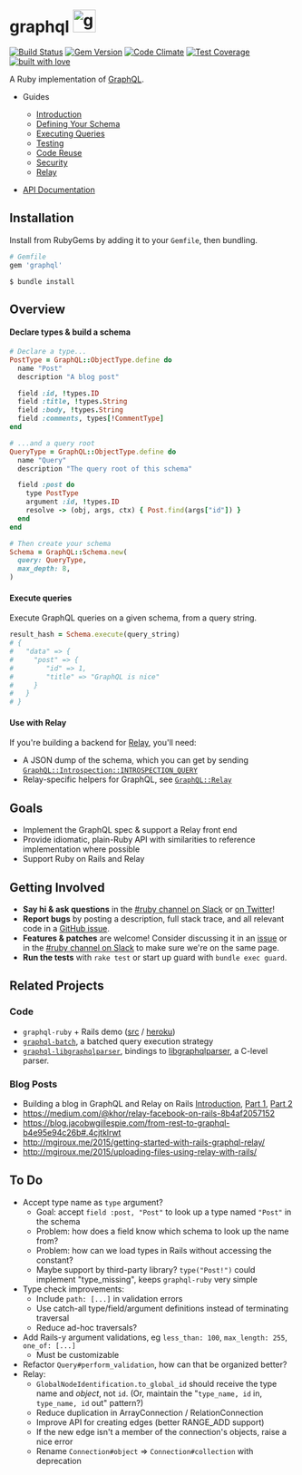 # graphql <img src="https://cloud.githubusercontent.com/assets/2231765/9094460/cb43861e-3b66-11e5-9fbf-71066ff3ab13.png" height=40 alt="graphql-ruby"/>

[![Build Status](https://travis-ci.org/rmosolgo/graphql-ruby.svg?branch=master)](https://travis-ci.org/rmosolgo/graphql-ruby)
[![Gem Version](https://badge.fury.io/rb/graphql.svg)](https://rubygems.org/gems/graphql)
[![Code Climate](https://codeclimate.com/github/rmosolgo/graphql-ruby/badges/gpa.svg)](https://codeclimate.com/github/rmosolgo/graphql-ruby)
[![Test Coverage](https://codeclimate.com/github/rmosolgo/graphql-ruby/badges/coverage.svg)](https://codeclimate.com/github/rmosolgo/graphql-ruby)
[![built with love](https://cloud.githubusercontent.com/assets/2231765/6766607/d07992c6-cfc9-11e4-813f-d9240714dd50.png)](http://rmosolgo.github.io/react-badges/)

A Ruby implementation of [GraphQL](http://graphql.org/).

 - Guides
     - [Introduction](http://www.rubydoc.info/github/rmosolgo/graphql-ruby/file/guides/introduction.md)
     - [Defining Your Schema](http://www.rubydoc.info/github/rmosolgo/graphql-ruby/file/guides/defining_your_schema.md)
     - [Executing Queries](http://www.rubydoc.info/github/rmosolgo/graphql-ruby/file/guides/executing_queries.md)
     - [Testing](http://www.rubydoc.info/github/rmosolgo/graphql-ruby/file/guides/testing.md)
     - [Code Reuse](http://www.rubydoc.info/github/rmosolgo/graphql-ruby/file/guides/code_reuse.md)
     - [Security](http://www.rubydoc.info/github/rmosolgo/graphql-ruby/file/guides/security.md)
     - [Relay](http://www.rubydoc.info/github/rmosolgo/graphql-ruby/file/guides/relay.md)


 - [API Documentation](http://www.rubydoc.info/github/rmosolgo/graphql-ruby)

## Installation

Install from RubyGems by adding it to your `Gemfile`, then bundling.

```ruby
# Gemfile
gem 'graphql'
```

```
$ bundle install
```

## Overview

#### Declare types & build a schema

```ruby
# Declare a type...
PostType = GraphQL::ObjectType.define do
  name "Post"
  description "A blog post"

  field :id, !types.ID
  field :title, !types.String
  field :body, !types.String
  field :comments, types[!CommentType]
end

# ...and a query root
QueryType = GraphQL::ObjectType.define do
  name "Query"
  description "The query root of this schema"

  field :post do
    type PostType
    argument :id, !types.ID
    resolve -> (obj, args, ctx) { Post.find(args["id"]) }
  end
end

# Then create your schema
Schema = GraphQL::Schema.new(
  query: QueryType,
  max_depth: 8,
)
```

#### Execute queries

Execute GraphQL queries on a given schema, from a query string.

```ruby
result_hash = Schema.execute(query_string)
# {
#   "data" => {
#     "post" => {
#        "id" => 1,
#        "title" => "GraphQL is nice"
#     }
#   }
# }
```

#### Use with Relay

If you're building a backend for [Relay](http://facebook.github.io/relay/), you'll need:

- A JSON dump of the schema, which you can get by sending [`GraphQL::Introspection::INTROSPECTION_QUERY`](https://github.com/rmosolgo/graphql-ruby/blob/master/lib/graphql/introspection/introspection_query.rb)
- Relay-specific helpers for GraphQL, see [`GraphQL::Relay`](http://www.rubydoc.info/github/rmosolgo/graphql-ruby/file/guides/relay.md)

## Goals

- Implement the GraphQL spec & support a Relay front end
- Provide idiomatic, plain-Ruby API with similarities to reference implementation where possible
- Support Ruby on Rails and Relay

## Getting Involved

- __Say hi & ask questions__ in the [#ruby channel on Slack](https://graphql-slack.herokuapp.com/) or [on Twitter](https://twitter.com/rmosolgo)!
- __Report bugs__ by posting a description, full stack trace, and all relevant code in a  [GitHub issue](https://github.com/rmosolgo/graphql-ruby/issues).
- __Features & patches__ are welcome! Consider discussing it in an [issue](https://github.com/rmosolgo/graphql-ruby/issues) or in the [#ruby channel on Slack](https://graphql-slack.herokuapp.com/) to make sure we're on the same page.
- __Run the tests__ with `rake test` or start up guard with `bundle exec guard`.

## Related Projects

### Code

- `graphql-ruby` + Rails demo ([src](https://github.com/rmosolgo/graphql-ruby-demo) / [heroku](http://graphql-ruby-demo.herokuapp.com))
- [`graphql-batch`](https://github.com/shopify/graphql-batch), a batched query execution strategy
- [`graphql-libgraphqlparser`](https://github.com/rmosolgo/graphql-libgraphqlparser), bindings to [libgraphqlparser](https://github.com/graphql/libgraphqlparser), a C-level parser.

### Blog Posts

-  Building a blog in GraphQL and Relay on Rails [Introduction](https://medium.com/@gauravtiwari/graphql-and-relay-on-rails-getting-started-955a49d251de), [Part 1]( https://medium.com/@gauravtiwari/graphql-and-relay-on-rails-creating-types-and-schema-b3f9b232ccfc), [Part 2](https://medium.com/@gauravtiwari/graphql-and-relay-on-rails-first-relay-powered-react-component-cb3f9ee95eca)
- https://medium.com/@khor/relay-facebook-on-rails-8b4af2057152
- https://blog.jacobwgillespie.com/from-rest-to-graphql-b4e95e94c26b#.4cjtklrwt
- http://mgiroux.me/2015/getting-started-with-rails-graphql-relay/
- http://mgiroux.me/2015/uploading-files-using-relay-with-rails/

## To Do

- Accept type name as `type` argument?
  - Goal: accept `field :post, "Post"` to look up a type named `"Post"` in the schema
  - Problem: how does a field know which schema to look up the name from?
  - Problem: how can we load types in Rails without accessing the constant?
  - Maybe support by third-party library? `type("Post!")` could implement "type_missing", keeps `graphql-ruby` very simple
- Type check improvements:
  - Include `path: [...]` in validation errors
  - Use catch-all type/field/argument definitions instead of terminating traversal
  - Reduce ad-hoc traversals?
- Add Rails-y argument validations, eg `less_than: 100`, `max_length: 255`, `one_of: [...]`
  - Must be customizable
- Refactor `Query#perform_validation`, how can that be organized better?
- Relay:
  - `GlobalNodeIdentification.to_global_id` should receive the type name and _object_, not `id`. (Or, maintain the "`type_name, id` in, `type_name, id` out" pattern?)
  - Reduce duplication in ArrayConnection / RelationConnection
  - Improve API for creating edges (better RANGE_ADD support)
  - If the new edge isn't a member of the connection's objects, raise a nice error
  - Rename `Connection#object` => `Connection#collection` with deprecation
